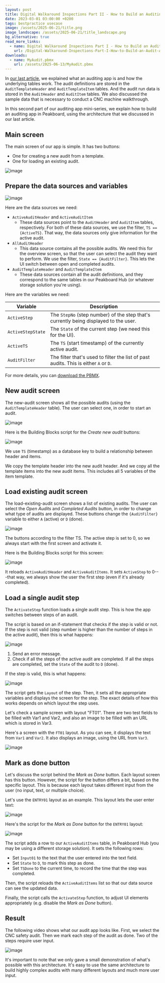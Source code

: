 ```yaml
---
layout: post
title: Digital Walkaround Inspections Part II - How to Build an Auditing App
date: 2023-03-01 03:00:00 +0200
tags: bestpractice usecase
image: /assets/2025-06-21/title.png
image_landscape: /assets/2025-06-21/title_landscape.png
bg_alternative: true
read_more_links:
  - name: Digital Walkaround Inspections Part I - How to Build an Auditing App
    url: /Digital-Walkaround-Inspections-Part-I-How-to-Build-an-Audit-App.html
downloads:
  - name: MyAudit.pbmx
    url: /assets/2025-06-13/MyAudit.pbmx
---
```

In [our last article](/Digital-Walkaround-Inspections-Part-I-How-to-Build-an-Audit-App.html), we explained what an auditing app is and how the underlying tables work. The audit definitions are stored in the `AuditTemplateHeader` and `AuditTemplateItem` tables. And the audit run data is stored in the `AuditHeader` and `AuditItem` tables. We also discussed the sample data that is necessary to conduct a CNC machine walkthrough.

In this second part of our auditing app mini-series, we explain how to build an auditing app in Peakboard, using the architecture that we discussed in our last article.

## Main screen

The main screen of our app is simple. It has two buttons:
* One for creating a new audit from a template.
* One for loading an existing audit.

![image](/assets/2025-06-21/010.png)

## Prepare the data sources and variables

![image](/assets/2025-06-21/020.png)

Here are the data sources we need:

- `ActiveAuditHeader` and `ActiveAuditItem`
    * These data sources point to the `AuditHeader` and `AuditItem` tables, respectively. For both of these data sources, we use the filter, `TS == {ActiveTS}`. That way, the data sources only give information for the active audit.
- `AllAuditHeader`
    * This data source contains all the possible audits. We need this for the overview screen, so that the user can select the audit they want to perform. We use the filter, `State == {AuditFilter}`. This lets the UI switch between open and completed audits.
- `AuditTemplateHeader` and `AuditTemplateItem`
    * These data sources contain all the audit definitions, and they correspond to the same tables in our Peakboard Hub (or whatever storage solution you're using).

Here are the variables we need:

| Variable        | Description |
| --------------- | ----------- |
| `ActiveStep`      | The `StepNo` (step number) of the step that's currently being displayed to the user. |
| `ActiveStepState` | The `State` of the current step (we need this for the UI). |
| `ActiveTS`       | The `TS` (start timestamp) of the currently active audit. |
| `AuditFilter`     | The filter that's used to filter the list of past audits. This is either `A` or `D`. |

For more details, you can [download the PBMX](/assets/2025-06-13/MyAudit.pbmx).

## New audit screen

The new-audit screen shows all the possible audits (using the `AuditTemplateHeader` table). The user can select one, in order to start an audit.

![image](/assets/2025-06-21/030.png)

Here is the Building Blocks script for the *Create new audit* buttons:

![image](/assets/2025-06-21/040.png)

We use `TS` (timestamp) as a database key to build a relationship between header and items.

We copy the template header into the new audit header. And we copy all the template items into the new audit items. This includes all 5 variables of the item template.

## Load existing audit screen

The load-existing-audit screen shows a list of existing audits. The user can select the *Open Audits* and *Completed Audits* button, in order to change what type of audits are displayed. These buttons change the `{AuditFilter}` variable to either `A` (active) or `D` (done).

![image](/assets/2025-06-21/050.png)

The buttons according to the filter TS. The active step is set to 0, so we always start with the first screen and activate it.

Here is the Building Blocks script for this screen:

![image](/assets/2025-06-21/060.png)

It reloads `ActiveAuditHeader` and `ActiveAuditItems`. It sets `ActiveStep` to 0---that way, we always show the user the first step (even if it's already completed).

## Load a single audit step

The `ActivateStep` function loads a single audit step. This is how the app switches between steps of an audit.

The script is based on an if-statement that checks if the step is valid or not. If the step is not valid (step number is higher than the number of steps in the active audit), then this is what happens:

![image](/assets/2025-06-21/070.png)

1. Send an error message.
2. Check if all the steps of the active audit are completed. If all the steps are completed, set the `State` of the audit to `D` (done).

If the step is valid, this is what happens:

![image](/assets/2025-06-21/071.png)

The script gets the `Layout` of the step. Then, it sets all the appropriate variables and displays the screen for the step. The exact details of how this works depends on which layout the step uses.

Let's check a sample screen with layout "FT01". There are two test fields to be filled with Var1 and Var2, and also an image to be filled with an URL which is stored in Var3.

Here's a screen with the `FT01` layout. As you can see, it displays the text from `Var1` and `Var2`. It also displays an image, using the URL from `Var3`.

![image](/assets/2025-06-21/080.png)

## Mark as done button

Let's discuss the script behind the *Mark as Done* button. Each layout screen has this button. However, the script for the button differs a bit, based on the specific layout. This is because each layout takes different input from the user (no input, text, or multiple choice).

Let's use the `ENTRY01` layout as an example. This layout lets the user enter text:

![image](/assets/2025-06-21/090.png)

Here's the script for the *Mark as Done* button for the `ENTRY01` layout:

![image](/assets/2025-06-21/100.png)

The script adds a row to our `ActiveAuditItems` table, in Peakboard Hub (you may be using a different storage solution). It sets the following rows:
* Set `Input01` to the text that the user entered into the text field.
* Set `State` to  `D`, to mark this step as done.
* Set `TSDone` to the current time, to record the time that the step was completed.

Then, the script reloads the `ActiveAuditItems` list so that our data source can see the updated data.

Finally, the script calls the `ActivateStep` function, to adjust UI elements appropriately (e.g. disable the *Mark as Done* button).

## Result

The following video shows what our audit app looks like. First, we select the CNC safety audit. Then we mark each step of the audit as done. Two of the steps require user input.

![image](/assets/2025-06-21/result.gif)

It's important to note that we only gave a small demonstration of what's possible with this architecture. It's easy to use the same architecture to build highly complex audits with many different layouts and much more user input.